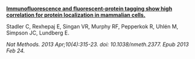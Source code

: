 [**Immunofluorescence and fluorescent-protein tagging show high correlation for protein localization in mammalian cells.**](https://www.ncbi.nlm.nih.gov/pubmed/23435261)

Stadler C, Rexhepaj E, Singan VR, Murphy RF, Pepperkok R, Uhlén M, Simpson JC, Lundberg E.

*Nat Methods. 2013 Apr;10(4):315-23. doi: 10.1038/nmeth.2377. Epub 2013 Feb 24.*
